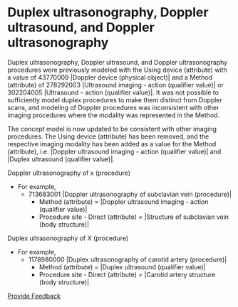 # Duplex ultrasonography, Doppler ultrasound, and Doppler ultrasonography

Duplex ultrasonography, Doppler ultrasound, and Doppler ultrasonography procedures were previously modeled with the Using device (attribute) with a value of 43770009 |Doppler device (physical object)| and a Method (attribute) of 278292003 |Ultrasound imaging - action (qualifier value)| or 302204005 |Ultrasound - action (qualifier value)|.  It was not possible to sufficiently model duplex procedures to make them distinct from Doppler scans, and modeling of Doppler procedures was inconsistent with other imaging procedures where the modality was represented in the Method. &#x20;

The concept model is now updated to be consistent with other imaging procedures.  The Using device (attribute) has been removed, and the respective imaging modality has been added as a value for the Method (attribute), i.e. |Doppler ultrasound imaging - action (qualifier value)| and |Duplex ultrasound (qualifier value)|. &#x20;

Doppler ultrasonography of x (procedure)

* For example,
  * 713683001 |Doppler ultrasonography of subclavian vein (procedure)|
    * Method (attribute) = |Doppler ultrasound imaging - action (qualifier value)|
    * Procedure site - Direct (attribute) = |Structure of subclavian vein (body structure)|

Duplex ultrasonography of X (procedure)

* For example,
  * 1178980000 |Duplex ultrasonography of carotid artery (procedure)|
    * Method (attribute) = |Duplex ultrasound (qualifier value)|
    * Procedure site - Direct (attribute) = |Carotid artery structure (body structure)|






<a href="https://docs.google.com/forms/d/e/1FAIpQLScTmbZIf0UEQwYDkY27EEWBkaiYkHSbR0_9DmFrMLXoQLyL7Q/viewform?usp=pp_url&entry.1767247133=SCT+Editorial+Guide&entry.670899847=Duplex%20ultrasonography%2C%20Doppler%20ultrasound%2C%20and%20Doppler%20ultrasonography" class="button primary">Provide Feedback</a>
